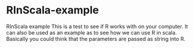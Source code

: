 RInScala-example
================

RInScala example
This is a test to see if R works with on your computer. 
It can also be used as an example as to see how we can use R in scala.
Basically you could think that the parameters are passed as string into R.
